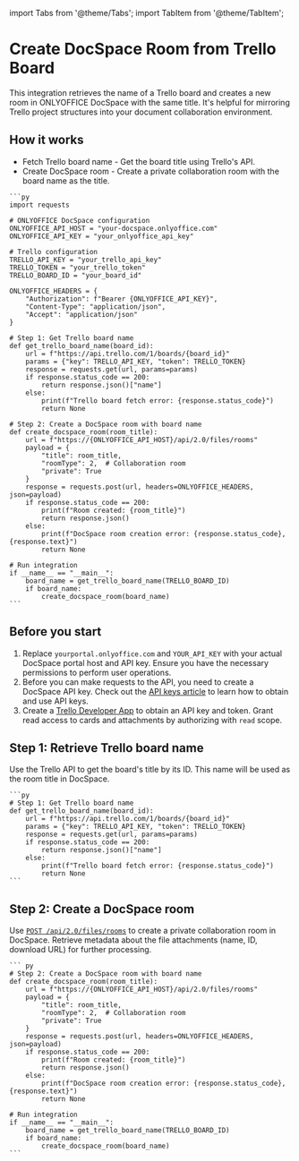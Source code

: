 import Tabs from '@theme/Tabs';
import TabItem from '@theme/TabItem';

# Create DocSpace Room from Trello Board
This integration retrieves the name of a Trello board and creates a new room in ONLYOFFICE DocSpace with the same title. It's helpful for mirroring Trello project structures into your document collaboration environment.

## How it works
- Fetch Trello board name - Get the board title using Trello's API.
- Create DocSpace room - Create a private collaboration room with the board name as the title.

<Tabs>
  <TabItem value="py" label="Python">

    ```py
    import requests

    # ONLYOFFICE DocSpace configuration
    ONLYOFFICE_API_HOST = "your-docspace.onlyoffice.com"
    ONLYOFFICE_API_KEY = "your_onlyoffice_api_key"

    # Trello configuration
    TRELLO_API_KEY = "your_trello_api_key"
    TRELLO_TOKEN = "your_trello_token"
    TRELLO_BOARD_ID = "your_board_id"

    ONLYOFFICE_HEADERS = {
        "Authorization": f"Bearer {ONLYOFFICE_API_KEY}",
        "Content-Type": "application/json",
        "Accept": "application/json"
    }

    # Step 1: Get Trello board name
    def get_trello_board_name(board_id):
        url = f"https://api.trello.com/1/boards/{board_id}"
        params = {"key": TRELLO_API_KEY, "token": TRELLO_TOKEN}
        response = requests.get(url, params=params)
        if response.status_code == 200:
            return response.json()["name"]
        else:
            print(f"Trello board fetch error: {response.status_code}")
            return None

    # Step 2: Create a DocSpace room with board name
    def create_docspace_room(room_title):
        url = f"https://{ONLYOFFICE_API_HOST}/api/2.0/files/rooms"
        payload = {
            "title": room_title,
            "roomType": 2,  # Collaboration room
            "private": True
        }
        response = requests.post(url, headers=ONLYOFFICE_HEADERS, json=payload)
        if response.status_code == 200:
            print(f"Room created: {room_title}")
            return response.json()
        else:
            print(f"DocSpace room creation error: {response.status_code}, {response.text}")
            return None

    # Run integration
    if __name__ == "__main__":
        board_name = get_trello_board_name(TRELLO_BOARD_ID)
        if board_name:
            create_docspace_room(board_name)
    ```

  </TabItem>
</Tabs>

## Before you start
1. Replace `yourportal.onlyoffice.com` and `YOUR_API_KEY` with your actual DocSpace portal host and API key. Ensure you have the necessary permissions to perform user operations.
2. Before you can make requests to the API, you need to create a DocSpace API key. Check out the [API keys article](../../../get-started/authentication/api-keys/) to learn how to obtain and use API keys.
3. Create a [Trello Developer App](https://developer.atlassian.com/cloud/trello/power-ups/rest-api-client/) to obtain an API key and token. Grant read access to cards and attachments by authorizing with `read` scope.

## Step 1: Retrieve Trello board name
Use the Trello API to get the board's title by its ID. This name will be used as the room title in DocSpace.

<Tabs>
  <TabItem value="py" label="Python">

    ```py
    # Step 1: Get Trello board name
    def get_trello_board_name(board_id):
        url = f"https://api.trello.com/1/boards/{board_id}"
        params = {"key": TRELLO_API_KEY, "token": TRELLO_TOKEN}
        response = requests.get(url, params=params)
        if response.status_code == 200:
            return response.json()["name"]
        else:
            print(f"Trello board fetch error: {response.status_code}")
            return None
    ```

  </TabItem>
</Tabs>

## Step 2: Create a DocSpace room
Use [`POST /api/2.0/files/rooms`](../../../usage-api/create-room) to create a private collaboration room in DocSpace.
Retrieve metadata about the file attachments (name, ID, download URL) for further processing.

<Tabs>
  <TabItem value="py" label="Python">

    ``` py
    # Step 2: Create a DocSpace room with board name
    def create_docspace_room(room_title):
        url = f"https://{ONLYOFFICE_API_HOST}/api/2.0/files/rooms"
        payload = {
            "title": room_title,
            "roomType": 2,  # Collaboration room
            "private": True
        }
        response = requests.post(url, headers=ONLYOFFICE_HEADERS, json=payload)
        if response.status_code == 200:
            print(f"Room created: {room_title}")
            return response.json()
        else:
            print(f"DocSpace room creation error: {response.status_code}, {response.text}")
            return None

    # Run integration
    if __name__ == "__main__":
        board_name = get_trello_board_name(TRELLO_BOARD_ID)
        if board_name:
            create_docspace_room(board_name)
    ```

  </TabItem>
</Tabs>
